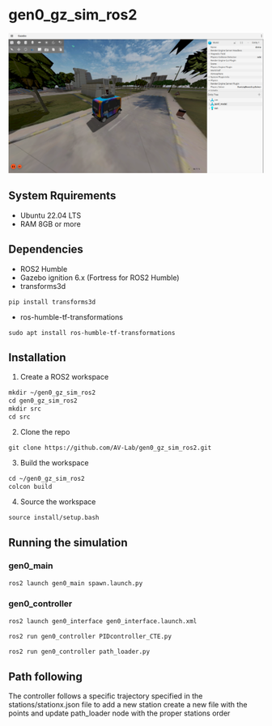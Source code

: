 # gen0_gz_sim_ros2

![](/assets/images/simulation.png)

## System Rquirements 
- Ubuntu 22.04 LTS
- RAM 8GB or more
  
## Dependencies
-  ROS2 Humble
-  Gazebo ignition 6.x (Fortress for ROS2 Humble)
-  transforms3d
```
pip install transforms3d
```
-  ros-humble-tf-transformations
```
sudo apt install ros-humble-tf-transformations
```

## Installation
1) Create a ROS2 workspace
```
mkdir ~/gen0_gz_sim_ros2
cd gen0_gz_sim_ros2
mkdir src
cd src
```
2) Clone the repo
```
git clone https://github.com/AV-Lab/gen0_gz_sim_ros2.git
```
3) Build the workspace
```
cd ~/gen0_gz_sim_ros2
colcon build
```
4) Source the workspace
```
source install/setup.bash
```

## Running the simulation
### gen0_main
```
ros2 launch gen0_main spawn.launch.py 
```
### gen0_controller
```
ros2 launch gen0_interface gen0_interface.launch.xml 
```
```
ros2 run gen0_controller PIDcontroller_CTE.py 
```
```
ros2 run gen0_controller path_loader.py 
```
## Path following
The controller follows a specific trajectory specified in the stations/stationx.json file to add a new station create a new file with the points and update path_loader node with the proper stations order
